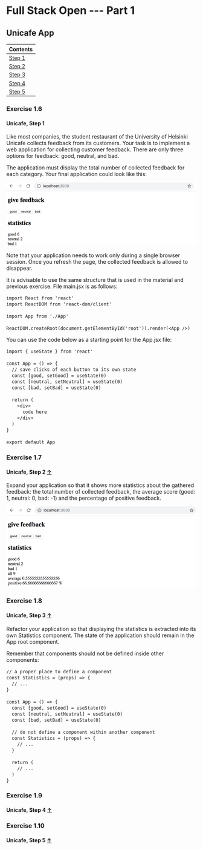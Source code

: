 # Full Stack Open --- Part 1

## Unicafe App
|Contents                 |
| ----------------------- |
| [Step 1](#exercise-1.6) |
| [Step 2](#exercise-1.7) |
| [Step 3](#exercise-1.8) |
| [Step 4](#exercise-1.9) |
| [Step 5](#exercise-1.10) |

### Exercise 1.6
#### Unicafe, Step 1
Like most companies, the student restaurant of the University of Helsinki Unicafe collects feedback from its customers. Your task is to implement a web application for collecting customer feedback. There are only three options for feedback: good, neutral, and bad.

The application must display the total number of collected feedback for each category. Your final application could look like this:

![](src/assets/13e.png)

Note that your application needs to work only during a single browser session. Once you refresh the page, the collected feedback is allowed to disappear.

It is advisable to use the same structure that is used in the material and previous exercise. File main.jsx is as follows:

```react
import React from 'react'
import ReactDOM from 'react-dom/client'

import App from './App'

ReactDOM.createRoot(document.getElementById('root')).render(<App />)
```

You can use the code below as a starting point for the App.jsx file:
```react
import { useState } from 'react'

const App = () => {
  // save clicks of each button to its own state
  const [good, setGood] = useState(0)
  const [neutral, setNeutral] = useState(0)
  const [bad, setBad] = useState(0)

  return (
    <div>
      code here
    </div>
  )
}

export default App
```

### Exercise 1.7
#### Unicafe, Step 2 [&#8593;](#unicafe-app)

Expand your application so that it shows more statistics about the gathered feedback: the total number of collected feedback, the average score (good: 1, neutral: 0, bad: -1) and the percentage of positive feedback.

![](./src/assets/14e.png)

### Exercise 1.8
#### Unicafe, Step 3 [&#8593;](#unicafe-app)

Refactor your application so that displaying the statistics is extracted into its own Statistics component. The state of the application should remain in the App root component.

Remember that components should not be defined inside other components:

```react
// a proper place to define a component
const Statistics = (props) => {
  // ...
}

const App = () => {
  const [good, setGood] = useState(0)
  const [neutral, setNeutral] = useState(0)
  const [bad, setBad] = useState(0)

  // do not define a component within another component
  const Statistics = (props) => {
    // ...
  }

  return (
    // ...
  )
}
```

### Exercise 1.9
#### Unicafe, Step 4 [&#8593;](#unicafe-app)

### Exercise 1.10
#### Unicafe, Step 5 [&#8593;](#unicafe-app)
